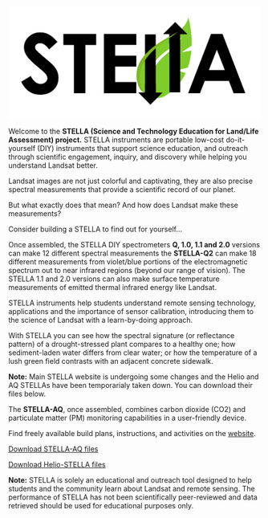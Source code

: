 ![STELLA logo](STELLA-white.png)

Welcome to the <strong>STELLA (Science and Technology Education for Land/Life Assessment) project.</strong> STELLA instruments are portable low-cost do-it-yourself (DIY) instruments that support science education, and outreach through scientific engagement, inquiry, and discovery while helping you understand Landsat better.

Landsat images are not just colorful and captivating, they are also precise spectral measurements that provide a scientific record of our planet.

But what exactly does that mean? And how does Landsat make these measurements?

Consider building a STELLA to find out for yourself…

Once assembled, the STELLA DIY spectrometers <strong>Q, 1.0, 1.1 and 2.0</strong> versions can make 12 different spectral measurements the <strong>STELLA-Q2</strong> can make 18 different measurements from violet/blue portions of the electromagnetic spectrum out to near infrared regions (beyond our range of vision). The STELLA 1.1 and 2.0 versions can also make surface temperature measurements of emitted thermal infrared energy like Landsat.

STELLA instruments help students understand remote sensing technology, applications and the importance of sensor calibration, introducing them to the science of Landsat with a learn-by-doing approach.

With STELLA you can see how the spectral signature (or reflectance pattern) of a drought-stressed plant compares to a healthy one; how sediment-laden water differs from clear water; or how the temperature of a lush green field contrasts with an adjacent concrete sidewalk.

<strong>Note:</strong> Main STELLA website is undergoing some changes and the Helio and AQ STELLAs have been temporarialy taken down. You can download their files below.

The <strong>STELLA-AQ</strong>, once assembled, combines carbon dioxide (CO2) and particulate matter (PM) monitoring capabilities in a user-friendly device.

Find freely available build plans, instructions, and activities on the <a href="https://landsat.gsfc.nasa.gov/stella/">website</a>.

<a href="https://landsat.gsfc.nasa.gov/wp-content/uploads/2024/06/STELLA-AQ_on_CP9.zip">Download STELLA-AQ files</a>

<a href="https://landsat.gsfc.nasa.gov/wp-content/uploads/2024/03/SHP-Helio-STELLA-1.zip">Download Helio-STELLA files</a>

<strong>Note:</strong> STELLA is solely an educational and outreach tool designed to help students and the community learn about Landsat and remote sensing. The performance of STELLA has not been scientifically peer-reviewed and data retrieved should be used for educational purposes only. 

